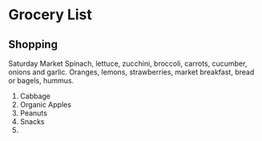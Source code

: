 # Grocery List
## Shopping
Saturday Market
Spinach, lettuce, zucchini, broccoli, carrots, cucumber, onions and garlic.
Oranges, lemons, strawberries, market breakfast, bread or bagels, hummus.   

1. Cabbage
2. Organic Apples
3. Peanuts
4. Snacks
3. 